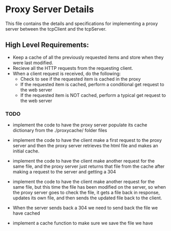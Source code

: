 # Proxy Server Details

This file contains the details and specifications for implementing a proxy server between the tcpClient and the tcpServer.

## High Level Requirements:

- Keep a cache of all the previously requested items and store when they were last modified.
- Recieve all the HTTP requests from the requesting client.
- When a client request is received, do the following:
  - Check to see if the requested item is cached in the proxy
  - If the requested item is cached, perform a conditional get request to the web server
  - If the requested item is NOT cached, perform a typical get request to the web server



### TODO
- implement the code to have the proxy server populate its cache dictionary from the ./proxycache/ folder files
- implement the code to have the client make a first request to the proxy server and then the proxy server retrieves the html file and makes an initial cache.
- implement the code to have the client make another request for the same file, and the proxy server just returns that file from the cache after making a request to the server and getting a 304
- implement the code to have the client make another request for the same file, but this time the file has been modified on the server, so when the proxy server goes to check the file, it gets a file back in response, updates its own file, and then sends the updated file back to the client.


- When the server sends back a 304 we need to send back the file we have cached
- implement a cache function to make sure we save the file we have


